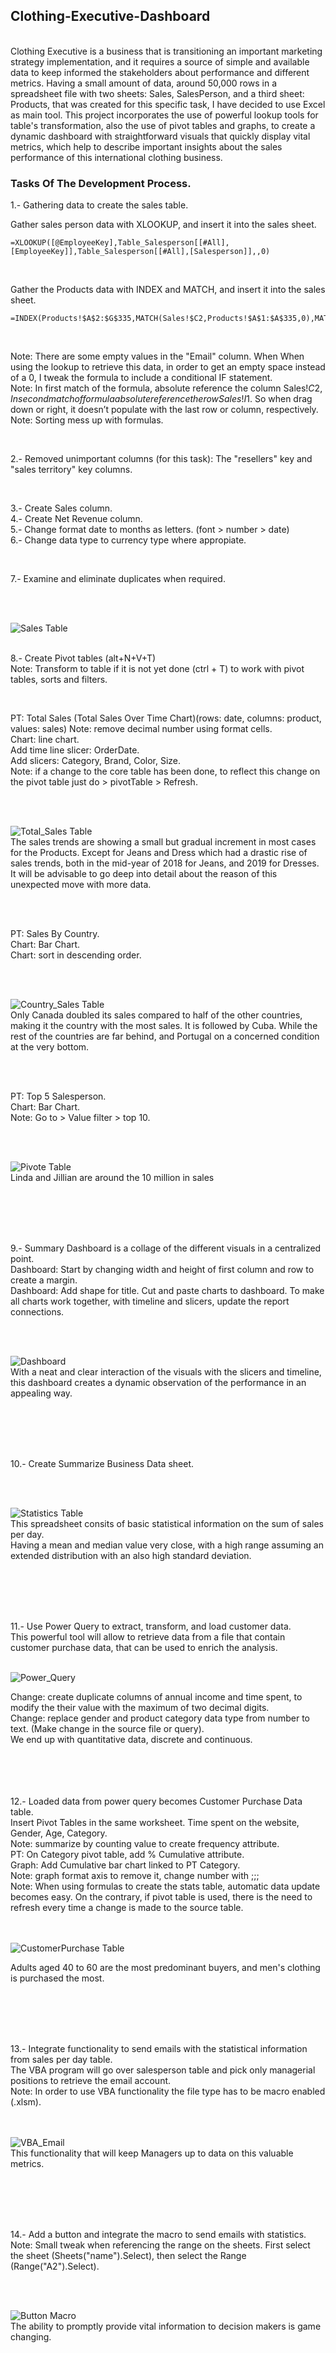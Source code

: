 ## Clothing-Executive-Dashboard
<br>
Clothing Executive is a business that is transitioning an important marketing strategy implementation, and it requires a source of simple and available data to keep informed the stakeholders about performance and different metrics. Having a small amount of data, around 50,000 rows in a  spreadsheet file with two sheets: Sales, SalesPerson, and a third sheet: Products, that was created for this specific task, I have decided to use Excel as main tool.
This project incorporates the use of powerful lookup tools for table's transformation, also the use of pivot tables and graphs, to create a dynamic dashboard with straightforward visuals that quickly display vital metrics, which help to describe important insights about the sales performance of this international clothing business.
<br>

### Tasks Of The Development Process.

1.- Gathering data to create the sales table.
<br>

Gather sales person data with XLOOKUP, and insert it into the sales sheet.<br>
  
    =XLOOKUP([@EmployeeKey],Table_Salesperson[[#All],[EmployeeKey]],Table_Salesperson[[#All],[Salesperson]],,0)

<br>

Gather the Products data with INDEX and MATCH, and insert it into the sales sheet.<br>

    =INDEX(Products!$A$2:$G$335,MATCH(Sales!$C2,Products!$A$1:$A$335,0),MATCH(Sales!I$1,Products!$A$1:$G$1,0))

<br>

Note: There are some empty values in the "Email" column. When When using the lookup to retrieve this data, in order to get an empty space instead of a 0, I tweak the formula to include a conditional IF statement.<br>
Note: In first match of the formula, absolute reference the column Sales!$C2, In second match of formula absolute reference the row Sales!I$1. So when drag down or right, it doesn’t populate with the last row or column, respectively.<br>
Note: Sorting mess up with formulas.<br>

<br>

2.- Removed unimportant columns (for this task): The "resellers" key and "sales territory" key columns.

<br>

3.- Create Sales column.<br>
4.- Create Net Revenue column.<br>
5.- Change format date to months as letters. (font > number > date)<br>
6.- Change data type to currency type where appropiate.<br>

<br>

7.- Examine and eliminate duplicates when required.

<br>
<br>

![Sales Table](/images/CED_SalesX.png)
<br>
<br>

8.- Create Pivot tables (alt+N+V+T)<br>
Note: Transform to table if it is not yet done (ctrl + T) to work with pivot tables, sorts and filters.<br>

<br>

PT: Total Sales (Total Sales Over Time Chart)(rows: date, columns: product, values: sales)
Note: remove decimal number using format cells.<br>
Chart: line chart.<br>
Add time line slicer: OrderDate.<br>
Add slicers: Category, Brand, Color, Size.<br>
Note: if a change to the core table has been done, to reflect this change on the pivot table just do > pivotTable > Refresh.<br>

<br>
<br>

![Total_Sales Table](/images/CED_TSalesPT.png)
<br>
The sales trends are showing a small but gradual increment in most cases for the Products. Except for Jeans and Dress which had a drastic rise of sales trends, both in the mid-year of 2018 for Jeans, and 2019 for Dresses. It will be advisable to go deep into detail about the reason of this unexpected move with more data.

<br>
<br>

PT: Sales By Country.<br>
Chart: Bar Chart.<br>
Chart: sort in descending order.<br>

<br>
<br>

![Country_Sales Table](/images/CED_SCountry_PT.png)
<br>
Only Canada doubled its sales compared to half of the other countries, making it the country with the most sales. It is followed by Cuba. While the rest of the countries are far behind, and Portugal on a concerned condition at the very bottom.

<br>
<br>

PT: Top 5 Salesperson.<br>
Chart: Bar Chart.<br>
Note: Go to > Value filter > top 10.<br>

<br>
<br>

![Pivote Table](/images/CED_T5_PT.png)
<br>
Linda and Jillian are around the 10 million in sales

<br>
<br>
<br>
<br>

9.- Summary Dashboard is a collage of the different visuals in a centralized point.<br>
Dashboard: Start by changing width and height of first column and row to create a margin.<br>
Dashboard: Add shape for title. Cut and paste charts to dashboard. To make all charts work together, with timeline and slicers, update the report connections.<br>

<br>
<br>

![Dashboard](/images/CED_DashboardX.png)
<br>
With a neat and clear interaction of the visuals with the slicers and timeline, this dashboard creates a dynamic observation of the performance in an appealing way.

<br>
<br>
<br>
<br>

10.- Create Summarize Business Data sheet.<br>

<br>
<br>

![Statistics Table](/images/CED_SBData.png)
<br>
This spreadsheet consits of basic statistical information on the sum of sales per day.<br>
Having a mean and median value very close, with a high range assuming an extended distribution with an also high standard deviation.

<br>
<br>
<br>
<br>

11.- Use Power Query to extract, transform, and load customer data.<br>
This powerful tool will allow to retrieve data from a file that contain customer purchase data, that can be used to enrich the analysis.
<br>
<br>

![Power_Query](/images/CED_PowerQuery.png)
<br>

Change: create duplicate columns of annual income and time spent, to modify the their value with the maximum of two decimal digits.<br>
Change: replace gender and product category data type from number to text. (Make change in the source file or query).<br>
We end up with quantitative data, discrete and continuous.<br>
<br>
<br>
<br>
<br>

12.- Loaded data from power query becomes Customer Purchase Data table.<br>
Insert Pivot Tables in the same worksheet. Time spent on the website, Gender, Age, Category. <br>
Note: summarize by counting value to create frequency attribute.<br>
PT: On Category pivot table, add % Cumulative attribute.<br>
Graph: Add Cumulative bar chart linked to PT Category.<br>
Note: graph format axis to remove it, change number with ;;;<br>
Note: When using formulas to create the stats table, automatic data update becomes easy. On the contrary, if pivot table is used, there is the need to refresh every time a change is made to the source table.<br>
<br>
<br>

![CustomerPurchase Table](/images/CED_CustomerInfo_Stats.png)
<br>

Adults aged 40 to 60 are the most predominant buyers, and men's clothing is purchased the most.

<br>
<br>
<br>
<br>


13.- Integrate functionality to send emails with the statistical information from sales per day table.<br>
The VBA program will go over salesperson table and pick only managerial positions to retrieve the email account.<br>
Note: In order to use VBA functionality the file type has to be macro enabled (.xlsm).<br>
<br>
<br>


![VBA_Email](/images/CED_VBA_Email.png)
<br>
This functionality that will keep Managers up to data on this valuable metrics.

<br>
<br>
<br>
<br>

14.- Add a button and integrate the macro to send emails with statistics.<br>
Note: Small tweak when referencing the range on the sheets. First select the sheet (Sheets("name").Select), then select the Range (Range("A2").Select).<br>

<br>
<br>


![Button Macro](/images/CED_ButtonToMacro.png)
<br>
The ability to promptly provide vital information to decision makers is game changing.



<br>
<br>



